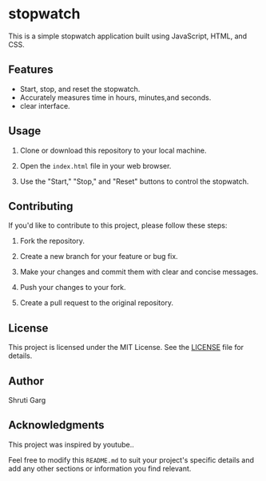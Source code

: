 # stopwatch
This is a simple stopwatch application built using JavaScript, HTML, and CSS.

## Features

- Start, stop, and reset the stopwatch.
- Accurately measures time in hours, minutes,and seconds.
- clear interface.

## Usage

1. Clone or download this repository to your local machine.

2. Open the `index.html` file in your web browser.

3. Use the "Start," "Stop," and "Reset" buttons to control the stopwatch.

## Contributing

If you'd like to contribute to this project, please follow these steps:

1. Fork the repository.

2. Create a new branch for your feature or bug fix.

3. Make your changes and commit them with clear and concise messages.

4. Push your changes to your fork.

5. Create a pull request to the original repository.


## License

This project is licensed under the MIT License. See the [LICENSE](LICENSE) file for details.

## Author

Shruti Garg

## Acknowledgments

This project was inspired by youtube..

Feel free to modify this `README.md` to suit your project's specific details and add any other sections or information you find relevant.


